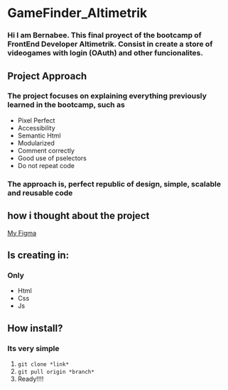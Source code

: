 # GameFinder_Altimetrik

### Hi I am Bernabee. This final proyect of the bootcamp of FrontEnd Developer Altimetrik. Consist in create a store of videogames with login (OAuth) and other funcionalites.

## Project Approach
### The project focuses on explaining everything previously learned in the bootcamp, such as
- Pixel Perfect
- Accessibility 
- Semantic Html
- Modularized
- Comment correctly
- Good use of pselectors
- Do not repeat code

### The approach is, perfect republic of design, simple, scalable and reusable code

## how i thought about the project
[My Figma](https://www.figma.com/file/AeHYAeuHR60t4Scr1lL4KL/BEFEDA-2022-Bernabee-Gonzalez)

## Is creating in:
### Only
- Html
- Css
- Js

## How install?
### Its very simple
1. `git clone *link*`  
2. `git pull origin *branch*`
3. Ready!!!!

